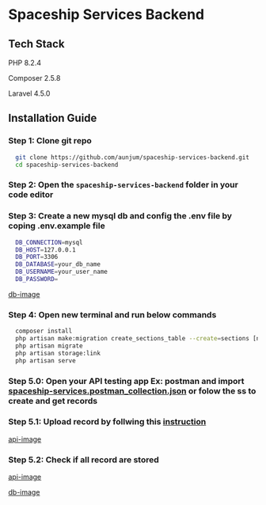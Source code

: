# Spaceship Services Backend

## Tech Stack

PHP 8.2.4

Composer 2.5.8

Laravel 4.5.0


## Installation Guide


### Step 1: Clone git repo

```bash
  git clone https://github.com/aunjum/spaceship-services-backend.git
  cd spaceship-services-backend
```

### Step 2: Open the `spaceship-services-backend` folder in your  code editor

### Step 3: Create a new mysql db and config the .env file by coping .env.example file

```bash
  DB_CONNECTION=mysql
  DB_HOST=127.0.0.1
  DB_PORT=3306
  DB_DATABASE=your_db_name
  DB_USERNAME=your_user_name
  DB_PASSWORD=
```
[db-image](#)

### Step 4: Open new terminal and run below commands

```bash
  composer install
  php artisan make:migration create_sections_table --create=sections [not neccessary]
  php artisan migrate 
  php artisan storage:link 
  php artisan serve
```

### Step 5.0: Open your API testing app Ex: postman and import [spaceship-services.postman_collection.json](#) or folow the ss to create and get records

### Step 5.1: Upload record by follwing this [instruction](#)

[api-image](#)

### Step 5.2: Check if all record are stored

[api-image](#)

[db-image](#)


